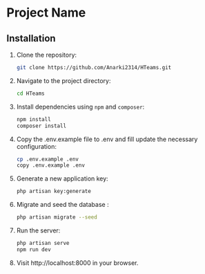 # Project Name

## Installation

1. Clone the repository:
    ```bash
    git clone https://github.com/Anarki2314/HTeams.git
    ```
2. Navigate to the project directory:
    ```bash
    cd HTeams
    ```
3. Install dependencies using `npm` and `composer`:
    ```bash
    npm install
    composer install
    ```
4. Copy the .env.example file to .env and fill update the necessary configuration:
    ```bash
    cp .env.example .env
    copy .env.example .env
    ```
5. Generate a new application key:
    ```bash
    php artisan key:generate
    ```
6. Migrate and seed the database :
    ```bash
    php artisan migrate --seed
    ```
7. Run the server:
    ```bash
    php artisan serve
    npm run dev
    ```
8. Visit http://localhost:8000 in your browser.
